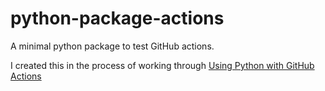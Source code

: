 # python-package-actions
A minimal python package to test GitHub actions.

I created this in the process of working through [Using Python with GitHub Actions](https://docs.github.com/en/actions/language-and-framework-guides/using-python-with-github-actions)
